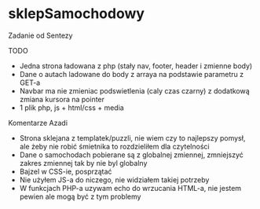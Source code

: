 # sklepSamochodowy
Zadanie od Sentezy

TODO
- Jedna strona ładowana z php (stały nav, footer, header i zmienne body)
- Dane o autach ladowane do body z arraya na podstawie parametru z GET-a
- Navbar ma nie zmieniac podswietlenia (caly czas czarny) z dodatkową zmiana kursora na pointer
- 1 plik php, js + html/css + media


Komentarze Azadi
- Strona sklejana z templatek/puzzli, nie wiem czy to najlepszy pomysł, ale żeby nie robić śmietnika to rozdzieliłem dla czytelności
- Dane o samochodach pobierane są z globalnej zmiennej, zmniejszyć zakres zmiennej tak by nie byl globalny
- Bajzel w CSS-ie, posprzątać
- Nie użyłem JS-a do niczego, nie widziałem takiej potrzeby
- W funkcjach PHP-a uzywam echo do wrzucania HTML-a, nie jestem pewien ale mogą być z tym problemy
